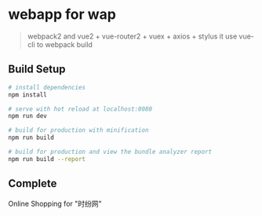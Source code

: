 # webapp for wap

> webpack2 and vue2 + vue-router2 + vuex + axios + stylus it use vue-cli to webpack build

## Build Setup

``` bash
# install dependencies
npm install

# serve with hot reload at localhost:8080
npm run dev

# build for production with minification
npm run build

# build for production and view the bundle analyzer report
npm run build --report
```
## Complete

Online Shopping for "时纷网"